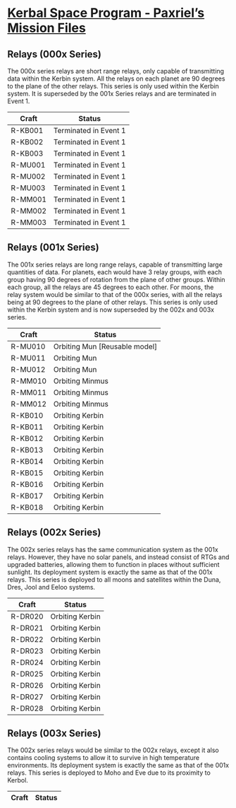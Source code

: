 # [Kerbal Space Program - Paxriel’s Mission Files](../)

## Relays (000x Series)

The 000x series relays are short range relays, only capable of transmitting data within the Kerbin system.
All the relays on each planet are 90 degrees to the plane of the other relays.
This series is only used within the Kerbin system. It is superseded by the 001x Series relays and are terminated in Event 1.

| Craft | Status |
|-------|--------|
| R-KB001 | Terminated in Event 1 |
| R-KB002 | Terminated in Event 1 |
| R-KB003 | Terminated in Event 1 |
| R-MU001 | Terminated in Event 1 |
| R-MU002 | Terminated in Event 1 |
| R-MU003 | Terminated in Event 1 |
| R-MM001 | Terminated in Event 1 |
| R-MM002 | Terminated in Event 1 |
| R-MM003 | Terminated in Event 1 |

## Relays (001x Series)

The 001x series relays are long range relays, capable of transmitting large quantities of data.
For planets, each would have 3 relay groups, with each group having 90 degrees of rotation from the plane of other groups. Within each group, all the relays are 45 degrees to each other.
For moons, the relay system would be similar to that of the 000x series, with all the relays being at 90 degrees to the plane of other relays.
This series is only used within the Kerbin system and is now superseded by the 002x and 003x series.

| Craft | Status |
|-------|--------|
| R-MU010 | Orbiting Mun \[Reusable model\] |
| R-MU011 | Orbiting Mun |
| R-MU012 | Orbiting Mun |
| R-MM010 | Orbiting Minmus |
| R-MM011 | Orbiting Minmus |
| R-MM012 | Orbiting Minmus |
| R-KB010 | Orbiting Kerbin |
| R-KB011 | Orbiting Kerbin |
| R-KB012 | Orbiting Kerbin |
| R-KB013 | Orbiting Kerbin |
| R-KB014 | Orbiting Kerbin |
| R-KB015 | Orbiting Kerbin |
| R-KB016 | Orbiting Kerbin |
| R-KB017 | Orbiting Kerbin |
| R-KB018 | Orbiting Kerbin |

## Relays (002x Series)

The 002x series relays has the same communication system as the 001x relays. However, they have no solar panels, and instead consist of RTGs and upgraded batteries, allowing them to function in places without sufficient sunlight.
Its deployment system is exactly the same as that of the 001x relays.
This series is deployed to all moons and satellites within the Duna, Dres, Jool and Eeloo systems.

| Craft | Status |
|-------|--------|
| R-DR020 | Orbiting Kerbin |
| R-DR021 | Orbiting Kerbin |
| R-DR022 | Orbiting Kerbin |
| R-DR023 | Orbiting Kerbin |
| R-DR024 | Orbiting Kerbin |
| R-DR025 | Orbiting Kerbin |
| R-DR026 | Orbiting Kerbin |
| R-DR027 | Orbiting Kerbin |
| R-DR028 | Orbiting Kerbin |

## Relays (003x Series)

The 002x series relays would be similar to the 002x relays, except it also contains cooling systems to allow it to survive in high temperature environments.
Its deployment system is exactly the same as that of the 001x relays.
This series is deployed to Moho and Eve due to its proximity to Kerbol.

| Craft | Status |
|-------|--------|
